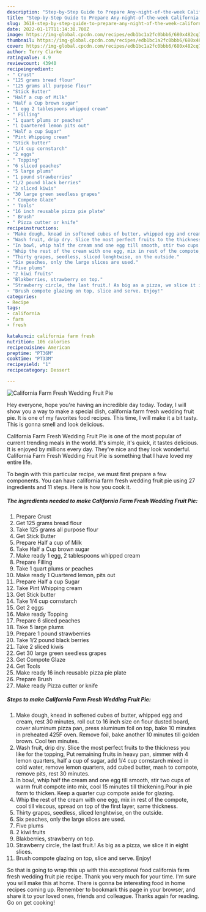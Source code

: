 ```yaml
---
description: "Step-by-Step Guide to Prepare Any-night-of-the-week California Farm Fresh Wedding Fruit Pie"
title: "Step-by-Step Guide to Prepare Any-night-of-the-week California Farm Fresh Wedding Fruit Pie"
slug: 3618-step-by-step-guide-to-prepare-any-night-of-the-week-california-farm-fresh-wedding-fruit-pie
date: 2022-01-17T11:14:30.700Z
image: https://img-global.cpcdn.com/recipes/edb1bc1a2fc0bbb6/680x482cq70/california-farm-fresh-wedding-fruit-pie-recipe-main-photo.jpg
thumbnail: https://img-global.cpcdn.com/recipes/edb1bc1a2fc0bbb6/680x482cq70/california-farm-fresh-wedding-fruit-pie-recipe-main-photo.jpg
cover: https://img-global.cpcdn.com/recipes/edb1bc1a2fc0bbb6/680x482cq70/california-farm-fresh-wedding-fruit-pie-recipe-main-photo.jpg
author: Terry Clarke
ratingvalue: 4.9
reviewcount: 43940
recipeingredient:
- " Crust"
- "125 grams bread flour"
- "125 grams all purpose flour"
- "Stick Butter"
- "Half a cup of Milk"
- "Half a Cup brown sugar"
- "1 egg 2 tablespoons whipped cream"
- " Filling"
- "1 quart plums or peaches"
- "1 Quartered lemon pits out"
- "Half a cup Sugar"
- "Pint Whipping cream"
- "Stick butter"
- "1/4 cup cornstarch"
- "2 eggs"
- " Topping"
- "6 sliced peaches"
- "5 large plums"
- "1 pound strawberries"
- "1/2 pound black berries"
- "2 sliced kiwis"
- "30 large green seedless grapes"
- " Compote Glaze"
- " Tools"
- "16 inch reusable pizza pie plate"
- " Brush"
- " Pizza cutter or knife"
recipeinstructions:
- "Make dough, knead in softened cubes of butter, whipped egg and cream, rest 30 minutes, roll out to 16 inch size on flour dusted board, cover aluminum pizza pan, press aluminum foil on top, bake 10 minutes in preheated 425F oven. Remove foil, bake another 10 minutes till golden brown. Cool ten minutes."
- "Wash fruit, drip dry. Slice the most perfect fruits to the thickness you like for the topping, Put remaining fruits in heavy pan, simmer with 4 lemon quarters, half a cup of sugar, add 1/4 cup cornstarch mixed in cold water, remove lemon quarters, add cubed butter, mash to compote, remove pits, rest 30 minutes."
- "In bowl, whip half the cream and one egg till smooth, stir two cups of warm fruit compote into mix, cool 15 minutes till thickening.Pour in pie form to thicken. Keep a quarter cup compote aside for glazing."
- "Whip the rest of the cream with one egg, mix in rest of the compote, cool till viscous, spread on top of the first layer, same thickness."
- "Thirty grapes, seedless, sliced lenghtwise, on the outside."
- "Six peaches, only the large slices are used."
- "Five plums"
- "2 kiwi fruits"
- "Blakberries, strawberry on top."
- "Strawberry circle, the last fruit.! As big as a pizza, we slice it in eight slices."
- "Brush compote glazing on top, slice and serve. Enjoy!"
categories:
- Recipe
tags:
- california
- farm
- fresh

katakunci: california farm fresh 
nutrition: 106 calories
recipecuisine: American
preptime: "PT36M"
cooktime: "PT33M"
recipeyield: "1"
recipecategory: Dessert

---
```



![California Farm Fresh Wedding Fruit Pie](https://img-global.cpcdn.com/recipes/edb1bc1a2fc0bbb6/680x482cq70/california-farm-fresh-wedding-fruit-pie-recipe-main-photo.jpg)

Hey everyone, hope you're having an incredible day today. Today, I will show you a way to make a special dish, california farm fresh wedding fruit pie. It is one of my favorites food recipes. This time, I will make it a bit tasty. This is gonna smell and look delicious.

California Farm Fresh Wedding Fruit Pie is one of the most popular of current trending meals in the world. It's simple, it's quick, it tastes delicious. It is enjoyed by millions every day. They're nice and they look wonderful. California Farm Fresh Wedding Fruit Pie is something that I have loved my entire life.




To begin with this particular recipe, we must first prepare a few components. You can have california farm fresh wedding fruit pie using 27 ingredients and 11 steps. Here is how you cook it.

<!--inarticleads1-->

##### The ingredients needed to make California Farm Fresh Wedding Fruit Pie:

1. Prepare  Crust
1. Get 125 grams bread flour
1. Take 125 grams all purpose flour
1. Get Stick Butter
1. Prepare Half a cup of Milk
1. Take Half a Cup brown sugar
1. Make ready 1 egg, 2 tablespoons whipped cream
1. Prepare  Filling
1. Take 1 quart plums or peaches
1. Make ready 1 Quartered lemon, pits out
1. Prepare Half a cup Sugar
1. Take Pint Whipping cream
1. Get Stick butter
1. Take 1/4 cup cornstarch
1. Get 2 eggs
1. Make ready  Topping
1. Prepare 6 sliced peaches
1. Take 5 large plums
1. Prepare 1 pound strawberries
1. Take 1/2 pound black berries
1. Take 2 sliced kiwis
1. Get 30 large green seedless grapes
1. Get  Compote Glaze
1. Get  Tools
1. Make ready 16 inch reusable pizza pie plate
1. Prepare  Brush
1. Make ready  Pizza cutter or knife




<!--inarticleads2-->

##### Steps to make California Farm Fresh Wedding Fruit Pie:

1. Make dough, knead in softened cubes of butter, whipped egg and cream, rest 30 minutes, roll out to 16 inch size on flour dusted board, cover aluminum pizza pan, press aluminum foil on top, bake 10 minutes in preheated 425F oven. Remove foil, bake another 10 minutes till golden brown. Cool ten minutes.
1. Wash fruit, drip dry. Slice the most perfect fruits to the thickness you like for the topping, Put remaining fruits in heavy pan, simmer with 4 lemon quarters, half a cup of sugar, add 1/4 cup cornstarch mixed in cold water, remove lemon quarters, add cubed butter, mash to compote, remove pits, rest 30 minutes.
1. In bowl, whip half the cream and one egg till smooth, stir two cups of warm fruit compote into mix, cool 15 minutes till thickening.Pour in pie form to thicken. Keep a quarter cup compote aside for glazing.
1. Whip the rest of the cream with one egg, mix in rest of the compote, cool till viscous, spread on top of the first layer, same thickness.
1. Thirty grapes, seedless, sliced lenghtwise, on the outside.
1. Six peaches, only the large slices are used.
1. Five plums
1. 2 kiwi fruits
1. Blakberries, strawberry on top.
1. Strawberry circle, the last fruit.! As big as a pizza, we slice it in eight slices.
1. Brush compote glazing on top, slice and serve. Enjoy!




So that is going to wrap this up with this exceptional food california farm fresh wedding fruit pie recipe. Thank you very much for your time. I'm sure you will make this at home. There is gonna be interesting food in home recipes coming up. Remember to bookmark this page in your browser, and share it to your loved ones, friends and colleague. Thanks again for reading. Go on get cooking!
